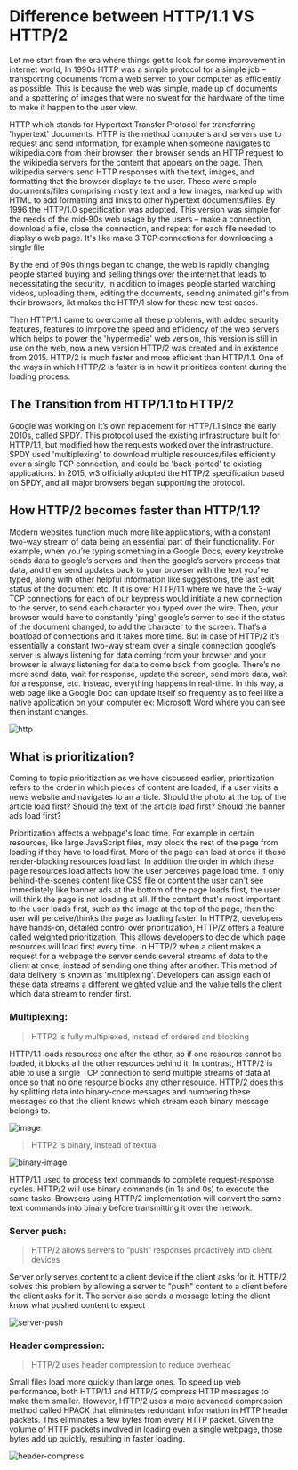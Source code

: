 # Difference between HTTP/1.1 VS HTTP/2

Let me start from the era where things get to look for some improvement in internet world, In 1990s HTTP was a simple protocol for a simple job – transporting documents from a web server to your computer as efficiently as possible. This is because the web was simple, made up of documents and a spattering of images that were no sweat for the hardware of the time to make it happen to the user view.

HTTP which stands for Hypertext Transfer Protocol for transferring 'hypertext' documents. HTTP is the method computers and servers use to request and send information, for example when someone navigates to wikipedia.com from their browser, their browser sends an HTTP request to the wikipedia servers for the content that appears on the page. Then, wikipedia servers send HTTP responses with the text, images, and formatting that the browser displays to the user. These were simple documents/files comprising mostly text and a few images, marked up with HTML to add formatting and links to other hypertext documents/files. By 1996 the HTTP/1.0 specification was adopted. This version was simple for the needs of the mid-90s web usage by the users – make a connection, download a file, close the connection, and repeat for each file needed to display a web page. It's like make 3 TCP connections for downloading a single file

By the end of 90s things began to change, the web is rapidly changing, people started buying and selling things over the internet that leads to necessitating the security, in addition to images people started watching videos, uploading them, editing the documents, sending animated gif's from their browsers, ikt makes the HTTP/1 slow for these new test cases.

Then HTTP/1.1 came to overcome all these problems, with added security features, features to imrpove the speed and efficiency of the web servers which helps to power the 'hypermedia' web version, this version is still in use on the web, now a new version HTTP/2 was created and in existence from 2015. HTTP/2 is much faster and more efficient than HTTP/1.1. One of the ways in which HTTP/2 is faster is in how it prioritizes content during the loading process.

## The Transition from HTTP/1.1 to HTTP/2

Google was working on it’s own replacement for HTTP/1.1 since the early 2010s, called SPDY. This protocol used the existing infrastructure built for HTTP/1.1, but modified how the requests worked over the infrastructure. SPDY used 'multiplexing' to download multiple resources/files efficiently over a single TCP connection, and could be 'back-ported' to existing applications. In 2015, w3 officially adopted the HTTP/2 specification based on SPDY, and all major browsers began supporting the protocol.

## How HTTP/2 becomes faster than HTTP/1.1?

Modern websites function much more like applications, with a constant two-way stream of data being an essential part of their functionality. For example, when you’re typing something in a Google Docs, every keystroke sends data to google’s servers and then the google’s servers process that data, and then send updates back to your browser with the text you’ve typed, along with other helpful information like suggestions, the last edit status of the document etc. If it is over HTTP/1.1 where we have the 3-way TCP connections for each of our keypress would initiate a new connection to the server, to send each character you typed over the wire. Then, your browser would have to constantly 'ping' google’s server to see if the status of the document changed, to add the character to the screen. That’s a boatload of connections and it takes more time. But in case of HTTP/2 it’s essentially a constant two-way stream over a single connection google’s server is always listening for data coming from your browser and your browser is always listening for data to come back from google. There’s no more send data, wait for response, update the screen, send more data, wait for a response, etc. Instead, everything happens in real-time. In this way, a web page like a Google Doc can update itself so frequently as to feel like a native application on your computer ex: Microsoft Word where you can see then instant changes.

![http](https://www.imperva.com/learn/wp-content/uploads/sites/13/2019/01/http2.jpg)

## What is prioritization?

Coming to topic prioritization as we have discussed earlier, prioritization refers to the order in which pieces of content are loaded, if a user visits a news website and navigates to an article. Should the photo at the top of the article load first? Should the text of the article load first? Should the banner ads load first?

Prioritization affects a webpage's load time. For example in certain resources, like large JavaScript files, may block the rest of the page from loading if they have to load first. More of the page can load at once if these render-blocking resources load last. In addition the order in which these page resources load affects how the user perceives page load time. If only behind-the-scenes content like CSS file or content the user can't see immediately like banner ads at the bottom of the page loads first, the user will think the page is not loading at all. If the content that's most important to the user loads first, such as the image at the top of the page, then the user will perceive/thinks the page as loading faster. In HTTP/2, developers have hands-on, detailed control over prioritization, HTTP/2 offers a feature called weighted prioritization. This allows developers to decide which page resources will load first every time. In HTTP/2 when a client makes a request for a webpage the server sends several streams of data to the client at once, instead of sending one thing after another. This method of data delivery is known as 'multiplexing'. Developers can assign each of these data streams a different weighted value and the value tells the client which data stream to render first.

### Multiplexing:

> HTTP2 is fully multiplexed, instead of ordered and blocking

HTTP/1.1 loads resources one after the other, so if one resource cannot be loaded, it blocks all the other resources behind it. In contrast, HTTP/2 is able to use a single TCP connection to send multiple streams of data at once so that no one resource blocks any other resource. HTTP/2 does this by splitting data into binary-code messages and numbering these messages so that the client knows which stream each binary message belongs to.

![image](https://miro.medium.com/max/700/0*lY05UTuA-dWCXU-q.png)

> HTTP2 is binary, instead of textual

![binary-image](https://miro.medium.com/max/700/0*0LtM_XmkauxVoY8M.png)

HTTP/1.1 used to process text commands to complete request-response cycles. HTTP/2 will use binary commands (in 1s and 0s) to execute the same tasks. Browsers using HTTP/2 implementation will convert the same text commands into binary before transmitting it over the network.

### Server push:

> HTTP/2 allows servers to “push” responses proactively into client devices

Server only serves content to a client device if the client asks for it. HTTP/2 solves this problem by allowing a server to "push" content to a client before the client asks for it. The server also sends a message letting the client know what pushed content to expect

![server-push](https://miro.medium.com/max/498/0*ZJLgVdXq_06hcF1o.png)

### Header compression:

> HTTP/2 uses header compression to reduce overhead

Small files load more quickly than large ones. To speed up web performance, both HTTP/1.1 and HTTP/2 compress HTTP messages to make them smaller. However, HTTP/2 uses a more advanced compression method called HPACK that eliminates redundant information in HTTP header packets. This eliminates a few bytes from every HTTP packet. Given the volume of HTTP packets involved in loading even a single webpage, those bytes add up quickly, resulting in faster loading.

![header-compress](https://miro.medium.com/max/700/0*5r8-MbhEseP6lEQg.png)
